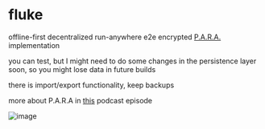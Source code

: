 # fluke

offline-first decentralized run-anywhere e2e encrypted [P.A.R.A.](https://fortelabs.co/blog/para/) implementation

you can test, but I might need to do some changes in the persistence layer soon, so you might lose data in future builds

there is import/export functionality, keep backups

more about P.A.R.A in [this](https://www.youtube.com/watch?v=yIc5SpuvmJg) podcast episode

![image](https://user-images.githubusercontent.com/688618/124764028-ee8fca80-df0a-11eb-9b9e-64160777a4d7.png)
